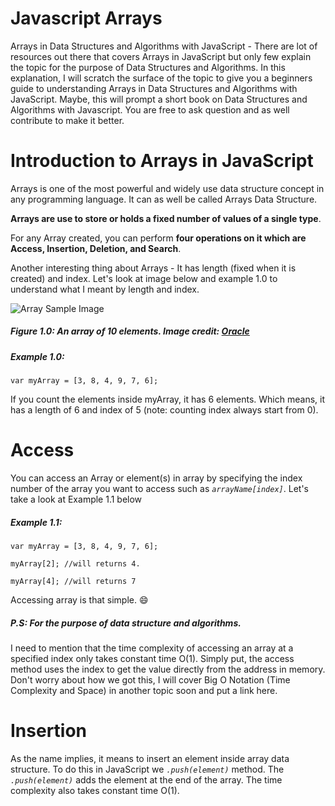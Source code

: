 # Javascript Arrays
Arrays in Data Structures and Algorithms with JavaScript - There are lot of resources out there that covers Arrays in JavaScript but only few explain the topic for the purpose of Data Structures and Algorithms. In this explanation, I will scratch the surface of the topic to give you a beginners guide to understanding Arrays in Data Structures and Algorithms with JavaScript. Maybe, this will prompt a short book on Data Structures and Algorithms with Javascript. 
You are free to ask question and as well contribute to make it better. 
# Introduction to Arrays in JavaScript
Arrays is one of the most powerful and widely use data structure concept in any programming language. It can as well be called Arrays Data Structure. 

**Arrays are use to store or holds a fixed number of values of a single type**. 

For any Array created, you can perform **four operations on it which are Access, Insertion, Deletion, and Search**. 

Another interesting thing about Arrays - It has length (fixed when it is created) and index. Let's look at image below and example 1.0 to understand what I meant by length and index. 

![Array Sample Image](https://docs.oracle.com/javase/tutorial/figures/java/objects-tenElementArray.gif "Array sample image")

##### Figure 1.0: An array of 10 elements. Image credit: [Oracle](https://docs.oracle.com/javase/tutorial/java/nutsandbolts/arrays.html) 

##### Example 1.0:

`var myArray = [3, 8, 4, 9, 7, 6];`

If you count the elements inside myArray, it has 6 elements. Which means, it has a length of 6 and index of 5 (note: counting index always start from 0).


# Access 

You can access an Array or element(s) in array by specifying the index number of the array you want to access such as *`arrayName[index]`*. Let's take a look at Example 1.1 below

##### Example 1.1:

```
var myArray = [3, 8, 4, 9, 7, 6];

myArray[2]; //will returns 4.

myArray[4]; //will returns 7

```

Accessing array is that simple. 😄

##### P.S: For the purpose of data structure and algorithms.
I need to mention that the time complexity of accessing an array at a specified index only takes constant time O(1). Simply put, the access method uses the index to get the value directly from the address in memory. Don't worry about how we got this, I will cover Big O Notation (Time Complexity and Space) in another topic soon and put a link here.


# Insertion
As the name implies, it means to insert an element inside array data structure. To do this in JavaScript we *`.push(element)`* method.
The *`.push(element)`* adds the element at the end of the array. The time complexity also takes constant time O(1). 
